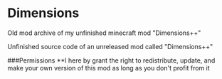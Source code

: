 # Dimensions
Old mod archive of my unfinished minecraft mod "Dimensions++"

Unfinished source code of an unreleased mod called "Dimensions++"

###Permissions
**I here by grant the right to redistribute, update, and make your own version of this mod as long as you don't profit from it

